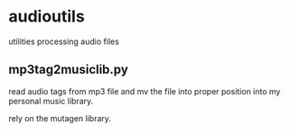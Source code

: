 audioutils
==========

utilities processing audio files

mp3tag2musiclib.py
-----------------
read audio tags from mp3 file and mv the file into
proper position into my personal music library.

rely on the mutagen library.

